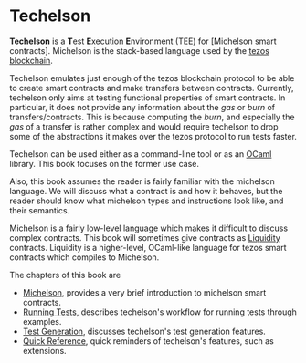 # Techelson

**Techelson** is a **T**est **E**xecution **E**nvironment (TEE) for [Michelson smart contracts].
Michelson is the stack-based language used by the [tezos blockchain].

Techelson emulates just enough of the tezos blockchain protocol to be able to create smart
contracts and make transfers between contracts. Currently, techelson only aims at testing
functional properties of smart contracts. In particular, it does not provide any information about
the *gas* or *burn* of transfers/contracts. This is because computing the *burn*, and especially
the *gas* of a transfer is rather complex and would require techelson to drop some of the
abstractions it makes over the tezos protocol to run tests faster.

Techelson can be used either as a command-line tool or as an [OCaml](http://www.ocaml.org/)
library. This book focuses on the former use case.

Also, this book assumes the reader is fairly familiar with the michelson language. We will discuss
what a contract is and how it behaves, but the reader should know what michelson types and
instructions look like, and their semantics.

Michelson is a fairly low-level language which makes it difficult to discuss complex contracts.
This book will sometimes give contracts as [Liquidity] contracts. Liquidity is a higher-level, OCaml-like language for tezos smart contracts which compiles to Michelson.

The chapters of this book are
- [Michelson], provides a very brief introduction to michelson smart contracts.
- [Running Tests], describes techelson's workflow for running tests through examples.
- [Test Generation], discusses techelson's test generation features.
- [Quick Reference], quick reminders of techelson's features, such as extensions.

[Michelson smart contract]: https://tezos.gitlab.io/master/whitedoc/michelson.html (Michelson documentation page)
[tezos blockchain]: (https://tezos.com/) (Tezos official page)
[Liquidity]: (http://www.liquidity-lang.org/) (Liquidity official page)
[Michelson]: michelson/README.md (Michelson chapter)
[Running Tests]: testing/README.md (Running Tests chapter)
[Test Generation]: testgen/README.md (Test Generation chapter)
[Quick Reference]: quick_ref/README.md (Quick Reference chapter)